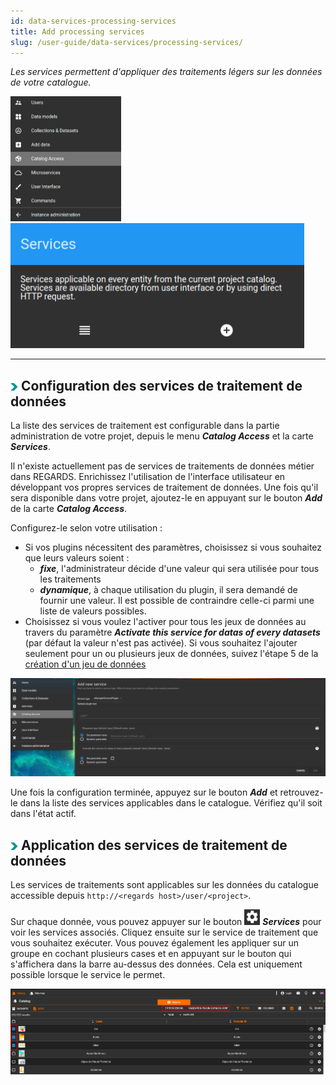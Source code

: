 ```yaml
---
id: data-services-processing-services
title: Add processing services
slug: /user-guide/data-services/processing-services/
---
```


*Les services permettent d'appliquer des traitements légers sur les données de votre catalogue.*

<img src="/images/user-documentation/v1.4/6-catalog-consultation/protocols/catalog-access-menu.png" alt="user menu" height="200"/> 
<img src="/images/user-documentation/v1.4/7-data-services/processing-services/processing-services-card.png" alt="user menu" height="200"/>

---

## <img src="/images/user-documentation/doc-icons/right-arrow.png" alt="arrow" height="12" width="12"/> Configuration des services de traitement de données

La liste des services de traitement est configurable dans la partie administration de votre projet, depuis le menu ***Catalog Access*** et la carte ***Services***.

Il n'existe actuellement pas de services de traitements de données métier dans REGARDS. Enrichissez l'utilisation de l'interface utilisateur en développant vos propres services de traitement de données. Une fois qu'il sera disponible dans votre projet, ajoutez-le en appuyant sur le bouton ***Add*** de la carte ***Catalog Access***.

Configurez-le selon votre utilisation :

- Si vos plugins nécessitent des paramètres, choisissez si vous souhaitez que leurs valeurs soient :
  - ***fixe***, l'administrateur décide d'une valeur qui sera utilisée pour tous les traitements
  - ***dynamique***, à chaque utilisation du plugin, il sera demandé de fournir une valeur. Il est possible de contraindre celle-ci parmi une liste de valeurs possibles.
- Choisissez si vous voulez l'activer pour tous les jeux de données au travers du paramètre ***Activate this service for datas of every datasets*** (par défaut la valeur n'est pas activée). Si vous souhaitez l'ajouter seulement pour un ou plusieurs jeux de données, suivez l'étape 5 de la [création d'un jeu de données](../../data-organization/collections-datasets/)

<div align="center">
  <img src="/images/user-documentation/v1.4/7-data-services/processing-services/service-create.png" alt="create service" width="800"/> 
</div>

Une fois la configuration terminée, appuyez sur le bouton ***Add*** et retrouvez-le dans la liste des services applicables dans le catalogue. Vérifiez qu'il soit dans l'état actif.

## <img src="/images/user-documentation/doc-icons/right-arrow.png" alt="arrow" height="12" width="12"/> Application des services de traitement de données

Les services de traitements sont applicables sur les données du catalogue accessible depuis `http://<regards host>/user/<project>`.

Sur chaque donnée, vous pouvez appuyer sur le bouton <img src="/images/user-documentation/regards-icons/admin/gear-wheel.png" alt="gear wheel" height="25" width="25"/> ***Services*** pour voir les services associés. Cliquez ensuite sur le service de traitement que vous souhaitez exécuter. Vous pouvez également les appliquer sur un groupe en cochant plusieurs cases et en appuyant sur le bouton qui s'affichera dans la barre au-dessus des données. Cela est uniquement possible lorsque le service le permet.

<div align="center">
  <img src="/images/user-documentation/v1.4/7-data-services/processing-services/catalog-processing-services.png" alt="services" width="800"/> 
</div>
